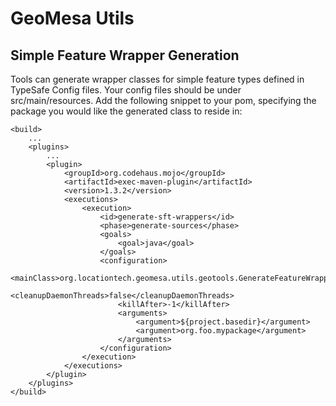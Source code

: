 # GeoMesa Utils

## Simple Feature Wrapper Generation
Tools can generate wrapper classes for simple feature types defined in TypeSafe Config files. Your
config files should be under src/main/resources. Add the following snippet to your pom, specifying
the package you would like the generated class to reside in:

    <build>
        ...
        <plugins>
            ...
            <plugin>
                <groupId>org.codehaus.mojo</groupId>
                <artifactId>exec-maven-plugin</artifactId>
                <version>1.3.2</version>
                <executions>
                    <execution>
                        <id>generate-sft-wrappers</id>
                        <phase>generate-sources</phase>
                        <goals>
                            <goal>java</goal>
                        </goals>
                        <configuration>
                            <mainClass>org.locationtech.geomesa.utils.geotools.GenerateFeatureWrappers</mainClass>
                            <cleanupDaemonThreads>false</cleanupDaemonThreads>
                            <killAfter>-1</killAfter>
                            <arguments>
                                <argument>${project.basedir}</argument>
                                <argument>org.foo.mypackage</argument>
                            </arguments>
                        </configuration>
                    </execution>
                </executions>
            </plugin>
        </plugins>
    </build>
